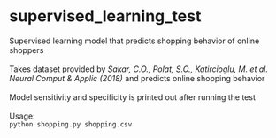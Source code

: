 # supervised_learning_test
Supervised learning model that predicts shopping behavior of online shoppers <br><br>
Takes dataset provided by _Sakar, C.O., Polat, S.O., Katircioglu, M. et al. Neural Comput & Applic (2018)_ and predicts online shopping behavior<br>
<br>
Model sensitivity and specificity is printed out after running the test<br><br>
Usage:<br>
```python shopping.py shopping.csv```
